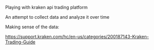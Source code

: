 Playing with kraken api trading platform

An attempt to collect data and analyze it over time


Making sense of the data:

https://support.kraken.com/hc/en-us/categories/200187143-Kraken-Trading-Guide